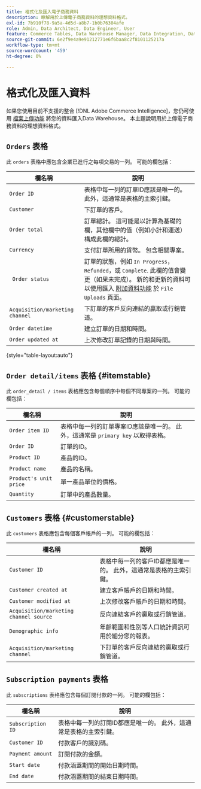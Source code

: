 ```yaml
---
title: 格式化及匯入電子商務資料
description: 瞭解用於上傳電子商務資料的理想資料格式。
exl-id: 7b910f78-9a5a-4d5d-a8b7-1b0b76304afe
role: Admin, Data Architect, Data Engineer, User
feature: Commerce Tables, Data Warehouse Manager, Data Integration, Data Import/Export
source-git-commit: 6e2f9e4a9e91212771e6f6baa8c2f8101125217a
workflow-type: tm+mt
source-wordcount: '459'
ht-degree: 0%

---
```


# 格式化及匯入資料

如果您使用目前不支援的整合 [!DNL Adobe Commerce Intelligence]，您仍可使用 [檔案上傳功能](using-file-uploader.md) 將您的資料匯入Data Warehouse。 本主題說明用於上傳電子商務資料的理想資料格式。

## `Orders` 表格

此 `orders` 表格中應包含企業已進行之每項交易的一列。 可能的欄包括：

| 欄名稱 | 說明 |
|----|----|
| `Order ID` | 表格中每一列的訂單ID應該是唯一的。 此外，這通常是表格的主索引鍵。 |
| `Customer` | 下訂單的客戶。 |
| `Order total` | 訂單總計。 這可能是以計算為基礎的欄，其他欄中的值（例如小計和運送）構成此欄的總計。 |
| `Currency` | 支付訂單所用的貨幣。 包含相關專案。 |
| ` Order status` | 訂單的狀態，例如 `In Progress`， `Refunded`，或 `Complete`. 此欄的值會變更（如果未完成）。 新的和更新的資料可以使用匯入 [附加資料功能](../../../data-analyst/importing-data/connecting-data/using-file-uploader.md) 於 `File Uploads` 頁面。 |
| `Acquisition/marketing channel` | 下訂單的客戶反向連結的贏取或行銷管道。 |
| `Order datetime` | 建立訂單的日期和時間。 |
| `Order updated at` | 上次修改訂單記錄的日期與時間。 |

{style="table-layout:auto"}

## `Order detail/items` 表格 {#itemstable}

此 `order_detail / items` 表格應包含每個順序中每個不同專案的一列。 可能的欄包括：

| 欄名稱 | 說明 |
|----|----|
| `Order item ID` | 表格中每一列的訂單專案ID應該是唯一的。 此外，這通常是 `primary key` 以取得表格。 |
| `Order ID` | 訂單的ID。 |
| `Product ID` | 產品的ID。 |
| `Product name` | 產品的名稱。 |
| `Product's unit price` | 單一產品單位的價格。 |
| `Quantity` | 訂單中的產品數量。 |

## `Customers` 表格 {#customerstable}

此 `customers` 表格應包含每個客戶帳戶的一列。 可能的欄包括：

| 欄名稱 | 說明 |
|----|----|
| `Customer ID` | 表格中每一列的客戶ID都應是唯一的。 此外，這通常是表格的主索引鍵。 |
| `Customer created at` | 建立客戶帳戶的日期和時間。 |
| `Customer modified at` | 上次修改客戶帳戶的日期和時間。 |
| `Acquisition/marketing channel source` | 反向連結客戶的贏取或行銷管道。 |
| `Demographic info` | 年齡範圍和性別等人口統計資訊可用於細分您的報表。 |
| `Acquisition/marketing channel` | 下訂單的客戶反向連結的贏取或行銷管道。 |

## `Subscription payments` 表格

此 `subscriptions` 表格應包含每個訂閱付款的一列。 可能的欄包括：

| 欄名稱 | 說明 |
|----|----|
| `Subscription ID` | 表格中每一列的訂閱ID都應是唯一的。 此外，這通常是表格的主索引鍵。 |
| `Customer ID` | 付款客戶的識別碼。 |
| `Payment amount` | 訂閱付款的金額。 |
| `Start date` | 付款涵蓋期間的開始日期時間。 |
| `End date` | 付款涵蓋期間的結束日期時間。 |
